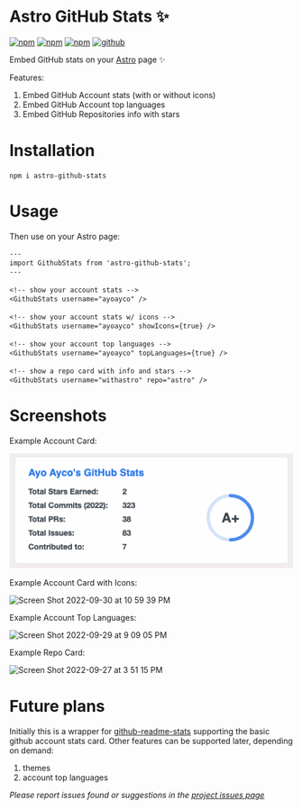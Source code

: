 # Astro GitHub Stats ✨

[![npm](https://img.shields.io/npm/v/astro-github-stats)](https://www.npmjs.com/package/astro-github-stats)
[![npm](https://img.shields.io/npm/l/astro-github-stats)](https://www.npmjs.com/package/astro-github-stats)
[![npm](https://img.shields.io/npm/dt/astro-github-stats)](https://www.npmjs.com/package/astro-github-stats)
[![github](https://img.shields.io/github/last-commit/ayoayco/astro-github-stats)](https://github.com/ayoayco/astro-github-stats)

Embed GitHub stats on your [Astro](https://astro.build) page ✨

Features:

1. Embed GitHub Account stats (with or without icons)
1. Embed GitHub Account top languages
1. Embed GitHub Repositories info with stars

# Installation

```
npm i astro-github-stats
```

# Usage

Then use on your Astro page:

```astro
---
import GithubStats from 'astro-github-stats';
---

<!-- show your account stats -->
<GithubStats username="ayoayco" />

<!-- show your account stats w/ icons -->
<GithubStats username="ayoayco" showIcons={true} />

<!-- show your account top languages -->
<GithubStats username="ayoayco" topLanguages={true} />

<!-- show a repo card with info and stars -->
<GithubStats username="withastro" repo="astro" />
```

# Screenshots

Example Account Card:

![screenshot](https://raw.githubusercontent.com/ayoayco/astro-github-stats/main/assets/screenshot.png)

Example Account Card with Icons:

<img width="505" alt="Screen Shot 2022-09-30 at 10 59 39 PM" src="https://user-images.githubusercontent.com/4262489/193355585-c5c7b1c3-6682-4157-a013-94f8a5a21a20.png">


Example Account Top Languages:

<img width="312" alt="Screen Shot 2022-09-29 at 9 09 05 PM" src="https://user-images.githubusercontent.com/4262489/193121588-9737c861-d08a-4103-9d9b-11bcd0c7c713.png">

Example Repo Card:

![Screen Shot 2022-09-27 at 3 51 15 PM](https://user-images.githubusercontent.com/4262489/192545079-c602944c-6843-427a-b810-832973e6782c.png)

# Future plans

Initially this is a wrapper for [github-readme-stats](https://github.com/anuraghazra/github-readme-stats) supporting the basic github account stats card. Other features can be supported later, depending on demand:

1. themes
1. account top languages

_Please report issues found or suggestions in the [project issues page](https://github.com/ayoayco/astro-github-stats/issues)_
